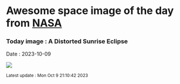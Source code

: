 
# Awesome space image of the day from [NASA](https://api.nasa.gov/)

### Today image : A Distorted Sunrise Eclipse
Date : 2023-10-09

![](https://apod.nasa.gov/apod/image/2310/DistortedSunrise_Chasiotis_1080.jpg)

<small>Latest update : Mon Oct  9 21:10:42 2023</small>
        